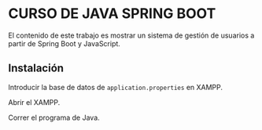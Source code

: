 # CURSO DE JAVA SPRING BOOT

El contenido de este trabajo es mostrar un sistema de gestión de usuarios a partir de Spring Boot y JavaScript.

## Instalación

Introducir la base de datos de `application.properties` en XAMPP.

Abrir el XAMPP.

Correr el programa de Java.
